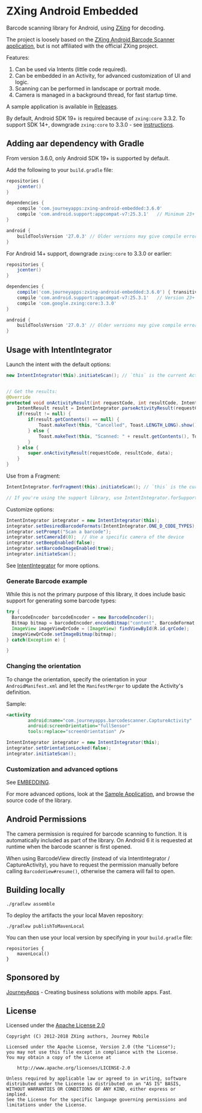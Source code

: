 # ZXing Android Embedded

Barcode scanning library for Android, using [ZXing][2] for decoding.

The project is loosely based on the [ZXing Android Barcode Scanner application][2], but is not affiliated with the official ZXing project.

Features:

1. Can be used via Intents (little code required).
2. Can be embedded in an Activity, for advanced customization of UI and logic.
3. Scanning can be performed in landscape or portrait mode.
4. Camera is managed in a background thread, for fast startup time.

A sample application is available in [Releases](https://github.com/journeyapps/zxing-android-embedded/releases).

By default, Android SDK 19+ is required because of `zxing:core` 3.3.2.
To support SDK 14+, downgrade `zxing:core` to 3.3.0 -
see [instructions](#adding-aar-dependency-with-gradle).

## Adding aar dependency with Gradle

From version 3.6.0, only Android SDK 19+ is supported by default.

Add the following to your `build.gradle` file:

```groovy
repositories {
    jcenter()
}

dependencies {
    compile 'com.journeyapps:zxing-android-embedded:3.6.0'
    compile 'com.android.support:appcompat-v7:25.3.1'   // Minimum 23+ is required
}

android {
    buildToolsVersion '27.0.3' // Older versions may give compile errors
}

```

For Android 14+ support, downgrade `zxing:core` to 3.3.0 or earlier:

```groovy
repositories {
    jcenter()
}

dependencies {
    compile('com.journeyapps:zxing-android-embedded:3.6.0') { transitive = false }
    compile 'com.android.support:appcompat-v7:25.3.1'   // Version 23+ is required
    compile 'com.google.zxing:core:3.3.0'
}

android {
    buildToolsVersion '27.0.3' // Older versions may give compile errors
}

```

## Usage with IntentIntegrator

Launch the intent with the default options:
```java
new IntentIntegrator(this).initiateScan(); // `this` is the current Activity


// Get the results:
@Override
protected void onActivityResult(int requestCode, int resultCode, Intent data) {
    IntentResult result = IntentIntegrator.parseActivityResult(requestCode, resultCode, data);
    if(result != null) {
        if(result.getContents() == null) {
            Toast.makeText(this, "Cancelled", Toast.LENGTH_LONG).show();
        } else {
            Toast.makeText(this, "Scanned: " + result.getContents(), Toast.LENGTH_LONG).show();
        }
    } else {
        super.onActivityResult(requestCode, resultCode, data);
    }
}
```

Use from a Fragment:
```java
IntentIntegrator.forFragment(this).initiateScan(); // `this` is the current Fragment

// If you're using the support library, use IntentIntegrator.forSupportFragment(this) instead.
```

Customize options:
```java
IntentIntegrator integrator = new IntentIntegrator(this);
integrator.setDesiredBarcodeFormats(IntentIntegrator.ONE_D_CODE_TYPES);
integrator.setPrompt("Scan a barcode");
integrator.setCameraId(0);  // Use a specific camera of the device
integrator.setBeepEnabled(false);
integrator.setBarcodeImageEnabled(true);
integrator.initiateScan();
```

See [IntentIntegrator][5] for more options.

### Generate Barcode example

While this is not the primary purpose of this library, it does include basic support for
generating some barcode types:

```java
try {
  BarcodeEncoder barcodeEncoder = new BarcodeEncoder();
  Bitmap bitmap = barcodeEncoder.encodeBitmap("content", BarcodeFormat.QR_CODE, 400, 400);
  ImageView imageViewQrCode = (ImageView) findViewById(R.id.qrCode);
  imageViewQrCode.setImageBitmap(bitmap);
} catch(Exception e) {

}
```

### Changing the orientation

To change the orientation, specify the orientation in your `AndroidManifest.xml` and let the `ManifestMerger` to update the Activity's definition.

Sample:

```xml
<activity
		android:name="com.journeyapps.barcodescanner.CaptureActivity"
		android:screenOrientation="fullSensor"
		tools:replace="screenOrientation" />
```

```java
IntentIntegrator integrator = new IntentIntegrator(this);
integrator.setOrientationLocked(false);
integrator.initiateScan();
```

### Customization and advanced options

See [EMBEDDING](EMBEDDING.md).

For more advanced options, look at the [Sample Application](https://github.com/journeyapps/zxing-android-embedded/blob/master/sample/src/main/java/example/zxing/MainActivity.java),
and browse the source code of the library.

## Android Permissions

The camera permission is required for barcode scanning to function. It is automatically included as
part of the library. On Android 6 it is requested at runtime when the barcode scanner is first opened.

When using BarcodeView directly (instead of via IntentIntegrator / CaptureActivity), you have to
request the permission manually before calling `BarcodeView#resume()`, otherwise the camera will
fail to open.

## Building locally

    ./gradlew assemble

To deploy the artifacts the your local Maven repository:

    ./gradlew publishToMavenLocal

You can then use your local version by specifying in your `build.gradle` file:

    repositories {
        mavenLocal()
    }

## Sponsored by

[JourneyApps][1] - Creating business solutions with mobile apps. Fast.


## License

Licensed under the [Apache License 2.0][7]

	Copyright (C) 2012-2018 ZXing authors, Journey Mobile

	Licensed under the Apache License, Version 2.0 (the "License");
	you may not use this file except in compliance with the License.
	You may obtain a copy of the License at

	    http://www.apache.org/licenses/LICENSE-2.0

	Unless required by applicable law or agreed to in writing, software
	distributed under the License is distributed on an "AS IS" BASIS,
	WITHOUT WARRANTIES OR CONDITIONS OF ANY KIND, either express or implied.
	See the License for the specific language governing permissions and
	limitations under the License.



[1]: http://journeyapps.com
[2]: https://github.com/zxing/zxing/
[3]: https://github.com/zxing/zxing/wiki/Scanning-Via-Intent
[4]: https://github.com/journeyapps/zxing-android-embedded/blob/2.x/README.md
[5]: zxing-android-embedded/src/com/google/zxing/integration/android/IntentIntegrator.java
[7]: http://www.apache.org/licenses/LICENSE-2.0
